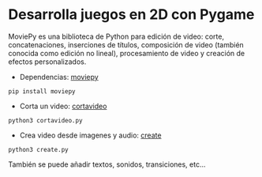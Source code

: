 # Desarrolla juegos en 2D con Pygame

MoviePy es una biblioteca de Python para edición de video: corte, concatenaciones, inserciones de títulos, composición de video (también conocida como edición no lineal), procesamiento de video y creación de efectos personalizados.

* Dependencias: [moviepy](https://github.com/Zulko/moviepy)

```commandline
pip install moviepy
```

 
* Corta un video: [cortavideo](./cortavideo.py)

```commandline
python3 cortavideo.py
```



* Crea video desde imagenes y audio: [create](./create.py)

```commandline
python3 create.py
```



También se puede añadir textos, sonidos, transiciones, etc...